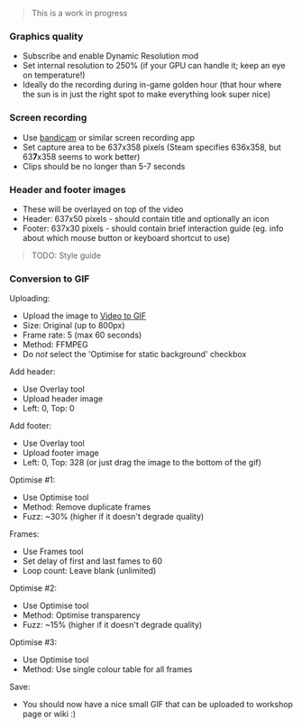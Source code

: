> This is a work in progress

### Graphics quality

* Subscribe and enable Dynamic Resolution mod
* Set internal resolution to 250% (if your GPU can handle it; keep an eye on temperature!)
* Ideally do the recording during in-game golden hour (that hour where the sun is in just the right spot to make everything look super nice)

### Screen recording

* Use [bandicam](https://www.bandicam.com/downloads/) or similar screen recording app
* Set capture area to be 637x358 pixels (Steam specifies 636x358, but 63**7**x358 seems to work better)
* Clips should be no longer than 5-7 seconds

### Header and footer images

* These will be overlayed on top of the video
* Header: 637x50 pixels - should contain title and optionally an icon
* Footer: 637x30 pixels - should contain brief interaction guide (eg. info about which mouse button or keyboard shortcut to use)

> TODO: Style guide

### Conversion to GIF

Uploading:

* Upload the image to [Video to GIF](https://ezgif.com/video-to-gif)
* Size: Original (up to 800px)
* Frame rate: 5 (max 60 seconds)
* Method: FFMPEG
* Do _not_ select the 'Optimise for static background' checkbox

Add header:

* Use Overlay tool
* Upload header image
* Left: 0, Top: 0

Add footer:

* Use Overlay tool
* Upload footer image
* Left: 0, Top: 328 (or just drag the image to the bottom of the gif)

Optimise #1:

* Use Optimise tool
* Method: Remove duplicate frames
* Fuzz: ~30% (higher if it doesn't degrade quality)

Frames:

* Use Frames tool
* Set delay of first and last fames to 60
* Loop count: Leave blank (unlimited)

Optimise #2:

* Use Optimise tool
* Method: Optimise transparency
* Fuzz: ~15% (higher if it doesn't degrade quality)

Optimise #3:

* Use Optimise tool
* Method: Use single colour table for all frames

Save:

* You should now have a nice small GIF that can be uploaded to workshop page or wiki :)